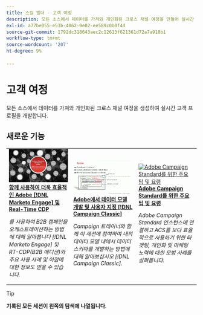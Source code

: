 ```yaml
---
title: 스킬 빌더 - 고객 여정
description: 모든 소스에서 데이터를 가져와 개인화된 크로스 채널 여정을 만들어 실시간 고객 프로필을 개발하는 데 도움이 되는 녹화된 웨비나 시리즈입니다.
exl-id: a77be055-e53b-4062-9e02-ee589c0b0f4d
source-git-commit: 1792dc318643aec2c12613f621361d72a7a918b1
workflow-type: tm+mt
source-wordcount: '207'
ht-degree: 9%

---
```


# 고객 여정

모든 소스에서 데이터를 가져와 개인화된 크로스 채널 여정을 생성하여 실시간 고객 프로필을 개발합니다.

## 새로운 기능

<table>
<tr>
  <td>
    <a href="https://experienceleague.adobe.com/docs/skill-builder-events/skill-builder/customer-journeys/2022/b2b-campaigns.html">
      <img alt="함께 사용하여 더욱 효율적인 Adobe [!DNL Marketo Engage] 및 Real-Time CDP" src="assets/343824.jpeg" />
    </a>
     <div>
      <a href="https://experienceleague.adobe.com/docs/skill-builder-events/skill-builder/customer-journeys/2022/b2b-campaigns.html">
        <strong>함께 사용하여 더욱 효율적인 Adobe [!DNL Marketo Engage] 및 Real-Time CDP</strong>
      </a>
    </div>
    <p>
    <em>를 사용하여 B2B 캠페인을 오케스트레이션하는 방법에 대해 알아봅니다 [!DNL Marketo Engage] 및 RT-CDP(B2B 에디션)와 주요 사용 사례 및 이점에 대한 정보도 얻을 수 있습니다.</em>
    <p>
  </td>
  <td>
    <a href="https://experienceleague.adobe.com/docs/skill-builder-events/skill-builder/customer-journeys/2022/data-models.html">
      <img alt="Adobe에서 데이터 모델 개발 및 사용자 지정 [!DNL Campaign Classic]" src="assets/343829.jpeg" />
    </a>
     <div>
      <a href="https://experienceleague.adobe.com/docs/skill-builder-events/skill-builder/customer-journeys/2022/data-models.html">
        <strong>Adobe에서 데이터 모델 개발 및 사용자 지정 [!DNL Campaign Classic]</strong>
      </a>
    </div>
    <p>
    <em>Campaign 트레이너와 함께 이 세션에 참여하여 내의 데이터 모델 내에서 데이터 스키마를 개발하는 방법에 대해 알아보십시오 [!DNL Campaign Classic].</em>
    <p>
  </td>  
  <td>
    <a href="https://experienceleague.adobe.com/docs/skill-builder-events/skill-builder/customer-journeys/2022/tips-and-tricks.html">
      <img alt="Adobe Campaign Standard를 위한 주요 팁 및 요령" src="https://video.tv.adobe.com/v/343828?format=jpeg" />
    </a>
     <div>
      <a href="https://experienceleague.adobe.com/docs/skill-builder-events/skill-builder/customer-journeys/2022/tips-and-tricks.html">
        <strong>Adobe Campaign Standard를 위한 주요 팁 및 요령</strong>
      </a>
    </div>
    <p>
    <em>Adobe Campaign Standard 인스턴스에 연결하고 ACS를 보다 효율적으로 사용하기 위한 타겟팅, 개인화 및 마케팅 노력에 대한 모범 사례를 살펴봅니다.</em>
    <p>
  </td>
</tr>
</table>

>[!TIP]
>
>**기록된 모든 세션이 왼쪽의 탐색에 나열됩니다**.
